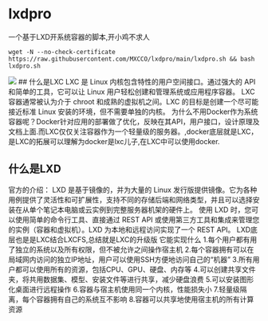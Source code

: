 # lxdpro
一个基于LXD开系统容器的脚本,开小鸡不求人
```
wget -N --no-check-certificate https://raw.githubusercontent.com/MXCCO/lxdpro/main/lxdpro.sh && bash lxdpro.sh
```
<img src="/static/img/containers.small.png" border="0">
## 什么是LXC
LXC 是 Linux 内核包含特性的用户空间接口。通过强大的 API 和简单的工具，它可以让 Linux 用户轻松创建和管理系统或应用程序容器。
LXC 容器通常被认为介于 chroot 和成熟的虚拟机之间。LXC 的目标是创建一个尽可能接近标准 Linux 安装的环境，但不需要单独的内核。
为什么不用Docker作为系统容器呢？Docker针对应用的部署做了优化，反映在其API，用户接口，设计原理及文档上面.而LXC仅仅关注容器作为一个轻量级的服务器。,docker底层就是LXC，是LXC的拓展可以理解为docker是lxc儿子,在LXC中可以使用docker.

## 什么是LXD
官方的介绍：
LXD 是基于镜像的，并为大量的 Linux 发行版提供镜像。它为各种用例提供了灵活性和可扩展性，支持不同的存储后端和网络类型，并且可以选择安装在从单个笔记本电脑或云实例到完整服务器机架的硬件上。
使用 LXD 时，您可以使用简单的命令行工具、直接通过 REST API 或使用第三方工具和集成来管理您的实例（容器和虚拟机）。LXD 为本地和远程访问实现了一个 REST API。
LXD底层也是是LXC结合LXCFS,总结就是LXC的升级版
它能实现什么
1.每个用户都有用了独立的系统以及所有权限，但不被允许之间操作宿主机
2.每个容器拥有可以在局域网内访问的独立IP地址，用户可以使用SSH方便地访问自己的“机器”
3.所有用户都可以使用所有的资源，包括CPU、GPU、硬盘、内存等
4.可以创建共享文件夹，将共用数据集、模型、安装文件等进行共享，减少硬盘浪费
5.可以安装图形化桌面进行远程操作
6.容器与宿主机使用同一个内核，性能损失小
7.轻量级隔离，每个容器拥有自己的系统互不影响
8.容器可以共享地使用宿主机的所有计算资源
